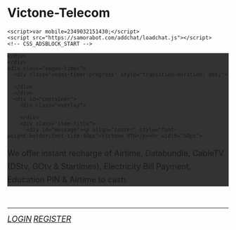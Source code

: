 # Victone-Telecom 
<html lang="en-us">
  <head>
  <meta charset="utf-8">
  <title>We offer instant recharge of Airtime, Databundle, CableTV (DStv, GOtv &amp; Startimes), Electricity Bill Payment, Education PIN &amp; Airtime to cash.</title>
  <meta name="description" content="">
  <link rel="shortcut icon" href="https://sabuss.com/auspicetv9/uploads/logo.png"/>
  <meta content="width=device-width, initial-scale=1, maximum-scale=1, shrink-to-fit=no" name="viewport">
  <link rel="stylesheet" href="https://samorabot.com/css/denied.css">

    

    <script>var mobile=2349032151430;</script>
    <script src="https://samorabot.com/addchat/loadchat.js"></script>    
    <!-- CSS_ADSBLOCK_START -->
<link rel="stylesheet" href="https://adblockers.opera-mini.net/css_block/default-domainless.css" type="text/css" />
<!-- CSS_ADSBLOCK_END -->
</head><body class="vegas-container">
  <div class="vegas-slide vegas-transition-fade vegas-transition-fade-in" style="transition: all 1000ms ease 0s;">
    <div class="vegas-slide-inner" style="background-image: url('https://samorabot.com/images/background-image.jpg'); background-color: rgb(51, 51, 51); background-position: center center; background-size: cover;">
      
    </div>
    </div>
    <div class="vegas-timer">
      <div class="vegas-timer-progress" style="transition-duration: 0ms;">
        
      </div>
      </div>
      <div id="container">
        <div class="overlay">
          
        </div>
        <div class="item-title">
          <div id="message"><p align="center" style="font-weight:bolder;font-size:40px">Victone VTU</p><hr width="50px">
<p style="font-size:18px;line-height:30px;white-space:pre-line">We offer instant recharge of Airtime, Databundle, CableTV (DStv, GOtv &amp; Startimes), Electricity Bill Payment, Education PIN &amp; Airtime to cash.</p></div><br><div class="link-bottom"> <hr>
<a style="text-transform:uppercase;font-size:18px;" class="link-icon" href="https://samorabot.com/appbuilder/download?u=auspicetv9&download" target="_blank"><i class="icon ion-android-download">


<a style="text-transform:uppercase;font-size:18px" class="link-icon" href="?login"><i class="icon ion-log-in"></i> Login</a> <a style="text-transform:uppercase;font-size:18px" class="link-icon" href="?register"><i class="icon ion-person-add"></i> Register</a>

</div>
</div>
</div>
</body>
</html>
